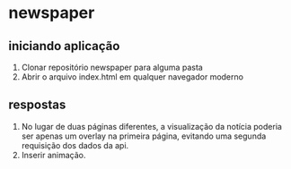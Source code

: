 # newspaper

## iniciando aplicação

1. Clonar repositório newspaper para alguma pasta
2. Abrir o arquivo index.html em qualquer navegador moderno

## respostas

1. No lugar de duas páginas diferentes, a visualização da notícia poderia ser apenas um overlay na primeira página, evitando uma segunda requisição dos dados da api.
2. Inserir animação.
